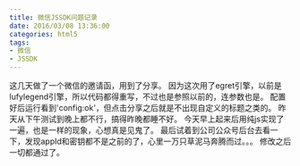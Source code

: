 ```yaml
---
title: 微信JSSDK问题记录
date: 2016/03/08 13:36:00
categories: html5
tags: 
- 微信
- JSSDK
---
```


这几天做了一个微信的邀请函，用到了分享。
因为这次用了egret引擎，以前是lufylegend引擎，所以代码都得重写，不过也是参照以前的，连参数也是。
配置好后运行看到'config:ok'，但点击分享之后就是不出现自定义的标题之类的。
昨天从下午测试到晚上都不行，搞得昨晚都睡不好。
今天早上起来后用纯js实现了一遍，也是一样的现象，心想真是见鬼了。
最后试着到公司公众号后台去看一下，发现appId和密钥都不是之前的了，心里一万只草泥马奔腾而过。。。
修改之后一切都通过了。